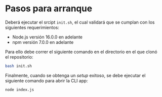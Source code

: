 # Pasos para arranque

Deberá ejecutar el srcipt ```init.sh```, el cual validará que se cumplan con los siguientes requerimientos:

- Node.js versión 16.0.0 en adelante
- npm versión 7.0.0 en adelante

Para ello debe correr el siguiente comando en el directorio en el que clonó el repositorio:
```bash
bash init.sh
```
Finalmente, cuando se obtenga un _setup_ exitoso, se debe ejecutar el siguiente comando para abrir la CLI app:
```bash
node index.js
```
